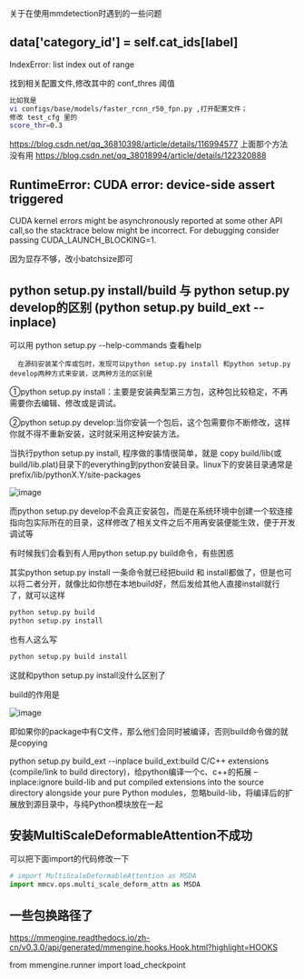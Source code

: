 关于在使用mmdetection时遇到的一些问题
## data['category_id'] = self.cat_ids[label]
IndexError: list index out of range

找到相关配置文件,修改其中的 conf_thres 阈值
```bash
比如我是
vi configs/base/models/faster_rcnn_r50_fpn.py ,打开配置文件；
修改 test_cfg 里的
score_thr=0.3
```
https://blog.csdn.net/qq_36810398/article/details/116994577
上面那个方法没有用
https://blog.csdn.net/qq_38018994/article/details/122320888

## RuntimeError: CUDA error: device-side assert triggered
CUDA kernel errors might be asynchronously reported at some other API call,so the stacktrace below might be incorrect.
For debugging consider passing CUDA_LAUNCH_BLOCKING=1.

因为显存不够，改小batchsize即可

## python setup.py install/build 与 python setup.py develop的区别 (python setup.py build_ext --inplace)
可以用
python setup.py --help-commands
查看help

      在源码安装某个库或包时，发现可以python setup.py install 和python setup.py develop两种方式来安装，这两种方法的区别是

①python setup.py install：主要是安装典型第三方包，这种包比较稳定，不再需要你去编辑、修改或是调试。

②python setup.py develop:当你安装一个包后，这个包需要你不断修改，这样你就不得不重新安装，这时就采用这种安装方法。

当执行python setup.py install, 程序做的事情很简单，就是 copy build/lib(或build/lib.plat)目录下的everything到python安装目录。linux下的安装目录通常是prefix/lib/pythonX.Y/site-packages


![image](https://github.com/icey-zhang/notebook/assets/54712081/6d407603-cd11-4ce5-b71f-ef26c12dd155)


而python setup.py develop不会真正安装包，而是在系统环境中创建一个软连接指向包实际所在的目录，这样修改了相关文件之后不用再安装便能生效，便于开发调试等

有时候我们会看到有人用python setup.py build命令，有些困惑

其实python setup.py install 一条命令就已经把build 和 install都做了，但是也可以将二者分开，就像比如你想在本地build好，然后发给其他人直接install就行了，就可以这样
```python
python setup.py build
python setup.py install
```
也有人这么写

```python
python setup.py build install
```
这就和python setup.py install没什么区别了

build的作用是

![image](https://github.com/icey-zhang/notebook/assets/54712081/91570025-ecb6-401c-9086-a685669c5013)


即如果你的package中有C文件，那么他们会同时被编译，否则build命令做的就是copying

python setup.py build_ext --inplace
build_ext:build C/C++ extensions (compile/link to build directory)，给python编译一个c、c++的拓展
–inplace:ignore build-lib and put compiled extensions into the source directory alongside your pure Python modules，忽略build-lib，将编译后的扩展放到源目录中，与纯Python模块放在一起

## 安装MultiScaleDeformableAttention不成功
可以把下面import的代码修改一下
```python
# import MultiScaleDeformableAttention as MSDA
import mmcv.ops.multi_scale_deform_attn as MSDA
```

## 一些包换路径了
https://mmengine.readthedocs.io/zh-cn/v0.3.0/api/generated/mmengine.hooks.Hook.html?highlight=HOOKS

from mmengine.runner import load_checkpoint
